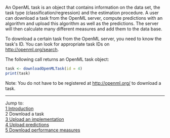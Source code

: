 An OpenML task is an object that contains information on the data set, the task type (classification/regression) and the estimation procedure. A user can download a task from the OpenML server, compute predictions with an algorithm and upload this algorithm as well as the predictions. The server will then calculate many different measures and add them to the data base.

To download a certain task from the OpenML server, you need to know the task's ID. You can look for appropriate task IDs on  
http://openml.org/search. 

The following call returns an OpenML task object: 


```r
task <- downloadOpenMLTask(id = 4)
print(task)
```


Note: You do not have to be registered at http://openml.org/ to download a task. 

----------------------------------------------------------------------------------------------------------------------
Jump to:    
[1 Introduction](1-Introduction.md)    
2 Download a task  
[3 Upload an implementation](3-Upload-an-implementation.md)  
[4 Upload predictions](4-Upload-predictions.md)  
[5 Download performance measures](5-Download-performance-measures.md)
